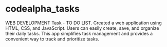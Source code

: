 # codealpha_tasks
WEB DEVELOPMENT 
Task - 
TO DO LIST.
Created a web application using HTML, CSS, and JavaScript. Users can easily create, save, and organize their daily tasks. This app simplifies task management and provides a convenient way to track and prioritize tasks.

